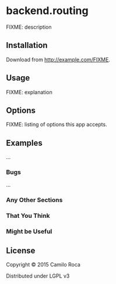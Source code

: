 # backend.routing

FIXME: description

## Installation

Download from http://example.com/FIXME.

## Usage

FIXME: explanation

[//]: # ($ java -jar sagacious-woof-0.1.0-standalone.jar [args])


## Options

FIXME: listing of options this app accepts.

## Examples

...

### Bugs

...

### Any Other Sections
### That You Think
### Might be Useful

## License

Copyright © 2015 Camilo Roca

Distributed under LGPL v3

